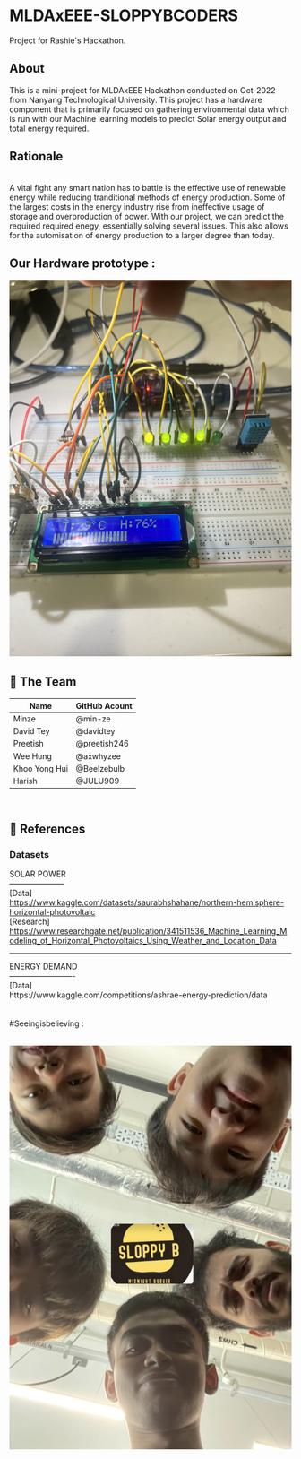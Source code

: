 # MLDAxEEE-SLOPPYBCODERS
Project for Rashie's Hackathon.


## About

This is a mini-project for MLDAxEEE Hackathon conducted on Oct-2022 from Nanyang Technological University.
This project has a hardware component that is primarily focused on gathering environmental data which is run
with our Machine learning models to predict Solar energy output and total energy required.

## Rationale
<br>
A vital fight any smart nation has to battle is the effective use of renewable energy while reducing tranditional
methods of energy production. Some of the largest costs in the energy industry rise from ineffective usage of storage and overproduction of power.
With our project, we can predict the required required enegy, essentially solving several issues. This also allows for the automisation
of energy production to a larger degree than today.
<br>



## Our Hardware prototype : 

![landing](Assets/prototype.jpg)
<br>



## 🧠 The Team

| Name                   |GitHub Acount|
|---|---|
| Minze |@min-ze|
| David Tey |@davidtey|
| Preetish |@preetish246|
| Wee Hung |@axwhyzee|
| Khoo Yong Hui |@Beelzebulb|
| Harish |@JULU909| -->
<br>

## 📖 References

### Datasets

SOLAR POWER <br>
——————— <br>
[Data] <br> https://www.kaggle.com/datasets/saurabhshahane/northern-hemisphere-horizontal-photovoltaic <br>
[Research]<br> https://www.researchgate.net/publication/341511536_Machine_Learning_Modeling_of_Horizontal_Photovoltaics_Using_Weather_and_Location_Data <br>

<hr>
ENERGY DEMAND <br>
————————- <br>
[Data] <br> 
https://www.kaggle.com/competitions/ashrae-energy-prediction/data <br>


<br>
<br>
#Seeingisbelieving :
<br>
<br>
 
![landing](./Assets/team.jpg)

